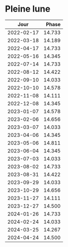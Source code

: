 # Pleine lune

Jour       | Phase
-----------|------:
2022-02-17 | 14.733
2022-03-18 | 14.189
2022-04-17 | 14.733
2022-05-16 | 14.345
2022-07-14 | 14.733
2022-08-12 | 14.422
2022-09-10 | 14.033
2022-10-10 | 14.578
2022-11-08 | 14.111
2022-12-08 | 14.345
2023-01-07 | 14.578
2023-02-06 | 14.656
2023-03-07 | 14.033
2023-04-06 | 14.345
2023-05-06 | 14.811
2023-06-04 | 14.345
2023-07-03 | 14.033
2023-08-02 | 14.733
2023-08-31 | 14.422
2023-09-29 | 14.033
2023-10-29 | 14.656
2023-11-27 | 14.111
2023-12-27 | 14.500
2024-01-26 | 14.733
2024-02-24 | 14.033
2024-03-25 | 14.267
2024-04-24 | 14.500
